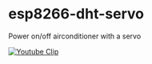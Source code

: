 # esp8266-dht-servo
Power on/off airconditioner with a servo

[![Youtube Clip](https://img.youtube.com/vi/iXgPSgRp9vo/0.jpg)](https://www.youtube.com/watch?v=iXgPSgRp9vo)